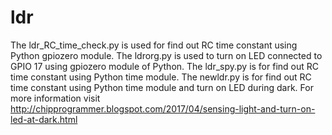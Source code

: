 # ldr
The ldr_RC_time_check.py is used for find out RC time constant using Python gpiozero module.
 The ldrorg.py is used to turn on LED connected to GPIO 17 using gpiozero module of Python.
 The ldr_spy.py is for find out RC time constant using Python time module.
 The newldr.py is for find out RC time constant using Python time module and turn on LED during dark.
  For more information visit http://chipprogrammer.blogspot.com/2017/04/sensing-light-and-turn-on-led-at-dark.html

